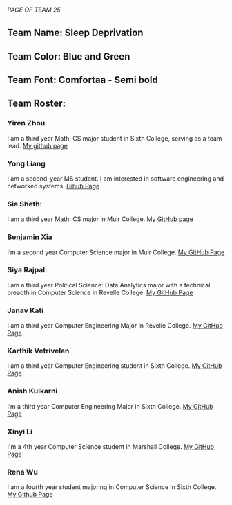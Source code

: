 ###### PAGE OF TEAM 25

## Team Name: Sleep Deprivation
## Team Color: Blue and Green
## Team Font: Comfortaa - Semi bold


## Team Roster:


### Yiren Zhou
I am a third year Math: CS major student in Sixth College, serving as a team lead. [My github page](https://xiaoxi-yiren.github.io/page_project/)

### Yong Liang
I am a second-year MS student. I am interested in software engineering and networked systems. [Gihub Page](https://chrisliang12.github.io/cse110-lab0/)

### Sia Sheth:
I am a third year Math: CS major in Muir College. [My GitHub page](https://siasheth.github.io/cse110-lab1/)

### Benjamin Xia
I’m a second year Computer Science major in Muir College. [My GitHub Page](https://benjxia.github.io/CSE110-Lab-1/)

### Siya Rajpal:
I am a third year Political Science: Data Analytics major with a technical breadth in Computer Science in Revelle College. [My GitHub Page](https://sirajpal.github.io/GitHubPagesProject/)

### Janav Kati
I am a third year Computer Engineering Major in Revelle College. [My GitHub Page](https://kjgr.github.io/pages-repo/) 

### Karthik Vetrivelan
I am a third year Computer Engineering student in Sixth College. [My GitHub Page](https://karthikv6.github.io/GithubPages/)


### Anish Kulkarni
I’m a third year Computer Engineering Major in Sixth College. [My GitHub Page](https://anishkulkarni9001.github.io/CSE110Lab0/)

### Xinyi Li
I'm a 4th year Computer Science student in Marshall College. [My GitHub Page](https://github.com/xil111/CSE110.git)

### Rena Wu
I am a fourth year student majoring in Computer Science in Sixth College. [My Github Page](https://renawuq.github.io/cse110first/)

